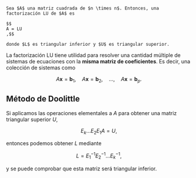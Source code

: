 ```ad-definition

Sea $A$ una matriz cuadrada de $n \times n$. Entonces, una factorización LU de $A$ es

$$
A = LU
,$$

donde $L$ es triangular inferior y $U$ es triangular superior.

```

La factorización LU tiene utilidad para resolver una cantidad múltiple de sistemas de ecuaciones con la **misma matriz de coeficientes**. Es decir, una colección de sistemas como

$$
A\mathbf{x} = \mathbf{b}_1, \quad A\mathbf{x} = \mathbf{b}_2, \quad \ldots, \quad A\mathbf{x} = \mathbf{b}_p
.$$

## Método de Doolittle

Si aplicamos las operaciones elementales a $A$ para obtener una matriz triangular superior $U$,

$$
E_k \ldots E_2 E_1A = U
,$$

entonces podemos obtener $L$ mediante

$$
L = E_1^{-1}E_2^{-1}\ldots E_k^{-1}
,$$

y se puede comprobar que esta matriz será triangular inferior.
